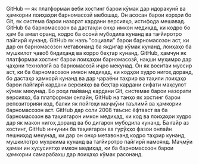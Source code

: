 GitHub — як платформаи веби хостинг барои кӯмак дар идоракунӣ ва ҳамкории лоиҳаҳои барномасозӣ мебошад. Он асосан барои корҳои бо Git, як система барои назорат кардани версияҳо, истифода мешавад. GitHub ба барномасозон ва дастаҳои онҳо имкон медиҳад, ки кодро бо ҳам ба амал оранд, кодро ба осонӣ мубодила кунанд ва тағйиротро пайгирӣ кунанд.
GitHub як навъ "социали" барои барномасозон аст, ки дар он барномасозон метавонанд ба якдигар кӯмак кунанд, лоиҳаҳо ба мушкилот ҷавоб бидиҳанд ва корро беҳтар кунанд.
GitHub, ҳамчун як платформаи хостинг барои лоиҳаҳои барномасозӣ, нақши муҳимро дар ҷаҳони технологӣ ва барномасозӣ иҷро мекунад. Он як воситаи муосир аст, ки ба барномасозон имкон медиҳад, ки кодҳои худро нигоҳ доранд, бо дастаҳо ҳамкорӣ кунанд ва дар ҷараёни таҳрир ва таҳияи лоиҳаҳо барои пайгирӣ кардани версияҳо ва беҳтар кардани сифати маҳсулот кӯмак мекунад. Бо роҳи пайванд кардани Git, системае барои назорати версияҳо, ба платформаи онлайн, GitHub на танҳо як хостинг барои репозиторияи код, балки як пойгоҳи маҷмӯии таълимӣ ва ҳамкории барномасозон аст.
GitHub дар соли 2008 таъсис ёфтааст ва ба барномасозон ва таҳиягарон имкон медиҳад, ки код ва лоиҳаҳои худро дар як макон нигоҳ доранд ва бо дигарон мубодила кунанд. Ба ғайр аз хостинг, GitHub инчунин ба таҳиягарон ва гурӯҳҳо фазои онлайн пешниҳод мекунад, ки дар он онҳо метавонанд кодро таҳрир кунанд, мушкилотро муҳокима кунанд ва тағйиротро пайгирӣ намоянд. Маҷмӯи ҳамаи ин хусусиятҳо имкон медиҳад, ки ба барномасозон барои ҳамкории самарабахш дар лоиҳаҳо кӯмак расонанд.
